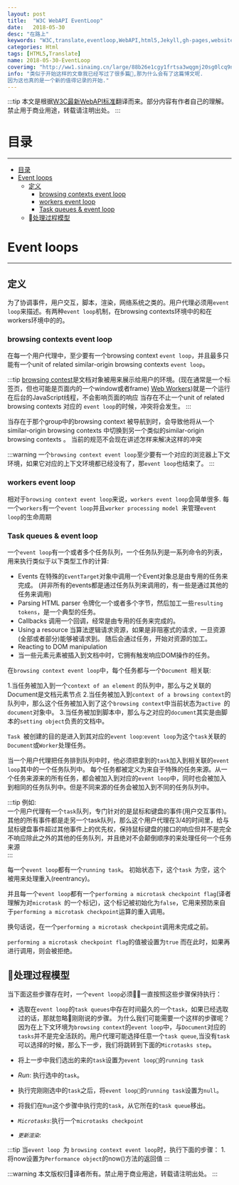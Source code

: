 ```yaml
---
layout: post
title:  "W3C WebAPI EventLoop"
date:   2018-05-30
desc: "在路上"
keywords: "W3C,translate,eventloop,WebAPI,html5,Jekyll,gh-pages,website,blog"
categories: Html
tags: [HTML5,Translate]
name: 2018-05-30-EventLoop
coverimg: "http://ww1.sinaimg.cn/large/88b26e1cgy1frtsa3wqgmj20sg0lcq9n.jpg"
info: "类似于开始这样的文章我已经写过了很多篇,那为什么会有了这篇博文呢.
因为这也真的是一个新的值得记录的开始."
---
```


:::tip
本文是根据[W3C最新WebAPI标准](https://www.w3.org/TR/2017/REC-html52-20171214/webappapis.html#event-loops)翻译而来。部分内容有作者自己的理解。
禁止用于商业用途，转载请注明出处。
:::

# 目录
---
<!-- TOC -->

- [目录](#目录)
- [Event loops](#event-loops)
    - [定义](#定义)
        - [browsing contexts event loop](#browsing-contexts-event-loop)
        - [workers event loop](#workers-event-loop)
        - [Task queues & event loop](#task-queues--event-loop)
    - [处理过程模型](#处理过程模型)

<!-- /TOC -->

# Event loops
- - - -

## 定义

为了协调事件，用户交互，脚本，渲染，网络系统之类的。用户代理必须用`event loop`来描述。有两种`event loop`机制，在browsing contexts环境中的和在workers环境中的的。

### browsing contexts event loop
在每一个用户代理中，至少要有一个browsing context `event loop`，并且最多只能有一个unit of related similar-origin browsing contexts `event loop`。

:::tip
[browsing contest](https://developer.mozilla.org/en-US/docs/Glossary/Browsing_context)是文档对象被用来展示给用户的环境。(现在通常是一个标签页，但也可能是页面内的一个window或者frame)
[Web Workers](https://www.w3.org/TR/workers/#worker))就是一个运行在后台的JavaScript线程，不会影响页面的响应
当存在不止一个unit of related browsing contexts 对应的 `event loop`的时候，冲突将会发生。
:::

当存在于那个group中的browsing context 被导航到时，会导致他将从一个similar-origin browsing contexts 中切换到另一个类似的similar-origin browsing contexts 。
当前的规范不会现在讲述怎样来解决这样的冲突  

:::warning
一个`browsing context event loop`至少要有一个对应的浏览器上下文环境，如果它对应的上下文环境都已经没有了，那`event loop`也结束了。
:::

### workers event loop
相对于`browsing context event loop`来说，`workers event loop`会简单很多.
每一个`workers`有一个`event loop`并且`worker processing model `来管理`event loop`的生命周期

### Task queues & event loop
一个`event loop`有一个或者多个任务队列，一个任务队列是一系列命令的列表，用来执行类似于以下类型工作的计算:

* Events
在特殊的`EventTarget`对象中调用一个Event对象总是由专用的任务来完成。
(并非所有的events都是通过任务队列来调用的，有一些是通过其他的任务来调用)
* Parsing
HTML parser 令牌化一个或者多个字节，然后加工一些`resulting tokens`，是一个典型的任务。
* Callbacks
调用一个回调，经常是由专用的任务来完成的。
* Using a resource
当算法逻辑请求资源，如果是非阻塞式的请求，一旦资源(全部或者部分)能够被请求到。
随后会通过任务，开始对资源的加工。
* Reacting to DOM manipulation
* 当一些元素元素被插入到文档中时，它拥有触发响应DOM操作的任务。

在`browsing context event loop`中，每个任务都与一个`Document `相关联:

1.当任务被加入到一个`context of an element` 的队列中，那么与之关联的Document是文档元素节点
2.当任务被加入到`context of a browsing context`的队列中，那么这个任务被加入到了这个`browsing context`中当前状态为`active `的`document`对象中。
3.当任务被加到脚本中，那么与之对应的`document`其实是由脚本的`setting object`负责的文档中。

`Task `被创建的目的是进入到其对应的`event loop`:`event loop`为这个`task`关联的`Document`或`Worker`处理任务。

当一个用户代理把任务排到队列中时，他必须把拿到的`task`加入到相关联的`event loop`其中的一个任务队列中。
每个任务都被定义为来自于特殊的任务来源。从一个任务来源来的所有任务，都会被加入到对应的`event loop`中，同时也会被加入到相同的任务队列中。但是不同来源的任务会被加入到不同的任务队列中。

:::tip
例如:  
一个用户代理有一个`task`队列，专门针对的是鼠标和键盘的事件(用户交互事件)。  
其他的所有事件都是走另一个task队列，那么这个用户代理在3/4的时间里，给与鼠标键盘事件超过其他事件上的优先权，保持鼠标键盘的接口的响应但并不是完全不响应除此之外的其他的任务队列，并且绝对不会颠倒顺序的来处理任何一个任务来源  
:::

每一个`event loop`都有一个`running task`。 初始状态下，这个`task `为空，这个被用来处理重入(reentrancy)。

并且每一个`event loop`都有一个`performing a microtask checkpoint flag`(译者理解为对`microtask `的一个标记)，这个标记被初始化为`false`，它用来预防来自于`performing a microtask checkpoint`运算的重入调用。

换句话说，在一个`performing a microtask checkpoint`调用未完成之前。

`performing a microtask checkpoint flag`的值被设置为`true` 而在此时，如果再进行调用，则会被拒绝。


## 处理过程模型

当下面这些步骤存在时，一个`event loop`必须一直按照这些步骤保持执行：

* 选取在`event loop`的`task queues`中存在时间最久的一个`task`，如果已经选取过的话，那就忽略刚刚说的步骤。
为什么我们可能需要一个这样的步骤呢？因为在上下文环境为`browsing context`的`event loop`中，与`Document`对应的`tasks`并不是完全活跃的。用户代理可能选择任意一个`task queue`,当没有`task`可以选择的时候，那么下一步，我们将跳转到下面的`Microtasks step`。

* 将上一步中我们选出的来的`task`设置为`event loop`的`running task`

* *Run*: 执行选中的`task`。

* 执行完刚刚选中的`task`之后，将`event loop`的`running task`设置为`null`。

* 将我们在`Run`这个步骤中执行完的`task`，从它所在的`task queue`移出。

* *`Microtasks`*:执行一个`microtasks checkpoint`

* *`更新渲染`*: 

:::tip
当`event loop `为 `browsing context event loop`时，执行下面的步骤：
1.将now设置为`Performance object`的now()方法的返回值
:::


:::warning
本文版权归译者所有。禁止用于商业用途，转载请注明出处。
:::